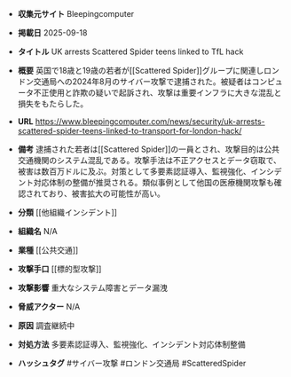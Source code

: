 - **収集元サイト**
Bleepingcomputer

- **掲載日**
2025-09-18

- **タイトル**
UK arrests Scattered Spider teens linked to TfL hack

- **概要**
英国で18歳と19歳の若者が[[Scattered Spider]]グループに関連しロンドン交通局への2024年8月のサイバー攻撃で逮捕された。被疑者はコンピュータ不正使用と詐欺の疑いで起訴され、攻撃は重要インフラに大きな混乱と損失をもたらした。

- **URL**
https://www.bleepingcomputer.com/news/security/uk-arrests-scattered-spider-teens-linked-to-transport-for-london-hack/

- **備考**
逮捕された若者は[[Scattered Spider]]の一員とされ、攻撃目的は公共交通機関のシステム混乱である。攻撃手法は不正アクセスとデータ窃取で、被害は数百万ドルに及ぶ。対策として多要素認証導入、監視強化、インシデント対応体制の整備が推奨される。類似事例として他国の医療機関攻撃も確認されており、被害拡大の可能性が高い。

- **分類**
[[他組織インシデント]]

- **組織名**
N/A

- **業種**
[[公共交通]]

- **攻撃手口**
[[標的型攻撃]]

- **攻撃影響**
重大なシステム障害とデータ漏洩

- **脅威アクター**
N/A

- **原因**
調査継続中

- **対処方法**
多要素認証導入、監視強化、インシデント対応体制整備

- **ハッシュタグ**
#サイバー攻撃 #ロンドン交通局 #ScatteredSpider
